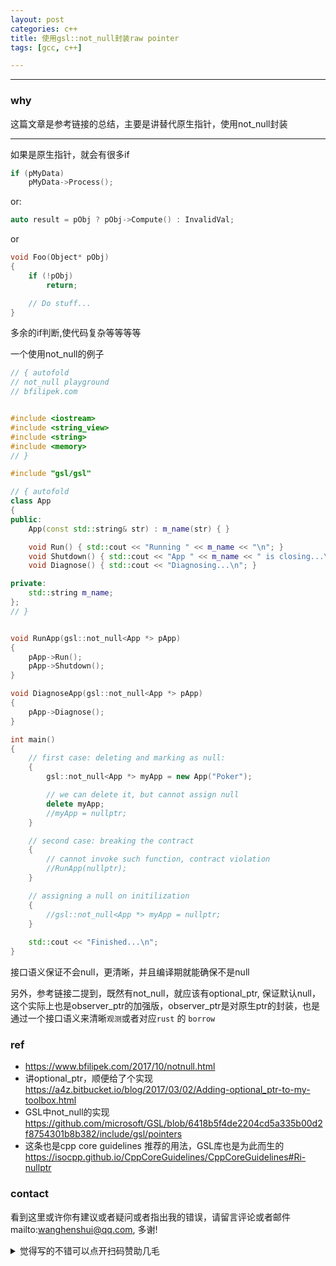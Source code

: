 ```yaml
---
layout: post
categories: c++
title: 使用gsl::not_null封装raw pointer
tags: [gcc, c++]

---
```


  

---

### why

这篇文章是参考链接的总结，主要是讲替代原生指针，使用not_null封装

----

如果是原生指针，就会有很多if

```cpp
if (pMyData)
    pMyData->Process();
```

or:

```cpp
auto result = pObj ? pObj->Compute() : InvalidVal;
```

or

```cpp
void Foo(Object* pObj)
{
    if (!pObj)
        return;

    // Do stuff...
}
```



多余的if判断,使代码复杂等等等等



一个使用not_null的例子

```c++
// { autofold
// not_null playground
// bfilipek.com


#include <iostream>
#include <string_view>
#include <string>
#include <memory>
// }

#include "gsl/gsl"

// { autofold
class App
{
public:
	App(const std::string& str) : m_name(str) { }

	void Run() { std::cout << "Running " << m_name << "\n"; }
	void Shutdown() { std::cout << "App " << m_name << " is closing...\n"; }
	void Diagnose() { std::cout << "Diagnosing...\n"; }

private:
	std::string m_name;
};
// }


void RunApp(gsl::not_null<App *> pApp)
{
	pApp->Run();
	pApp->Shutdown();
}

void DiagnoseApp(gsl::not_null<App *> pApp)
{
	pApp->Diagnose();
}

int main()
{
    // first case: deleting and marking as null:
	{
		gsl::not_null<App *> myApp = new App("Poker");

		// we can delete it, but cannot assign null
		delete myApp;
		//myApp = nullptr;
	}

    // second case: breaking the contract
	{
		// cannot invoke such function, contract violation
		//RunApp(nullptr);
	}

    // assigning a null on initilization
	{
		//gsl::not_null<App *> myApp = nullptr;
	}
	
	std::cout << "Finished...\n";
}
```

接口语义保证不会null，更清晰，并且编译期就能确保不是null



另外，参考链接二提到，既然有not_null，就应该有optional_ptr, 保证默认null，这个实际上也是observer_ptr的加强版，observer_ptr是对原生ptr的封装，也是通过一个接口语义来清晰`观测`或者对应`rust` 的 `borrow`

### ref

- <https://www.bfilipek.com/2017/10/notnull.html>
- 讲optional_ptr，顺便给了个实现 <https://a4z.bitbucket.io/blog/2017/03/02/Adding-optional_ptr-to-my-toolbox.html> 
- GSL中not_null的实现<https://github.com/microsoft/GSL/blob/6418b5f4de2204cd5a335b00d2f8754301b8b382/include/gsl/pointers>
- 这条也是cpp core guidelines 推荐的用法，GSL库也是为此而生的 <https://isocpp.github.io/CppCoreGuidelines/CppCoreGuidelines#Ri-nullptr>

### contact

看到这里或许你有建议或者疑问或者指出我的错误，请留言评论或者邮件mailto:wanghenshui@qq.com, 多谢! 
<details>
<summary>觉得写的不错可以点开扫码赞助几毛</summary>
![微信转账](https://wanghenshui.github.io/assets/wepay.png)
</details>